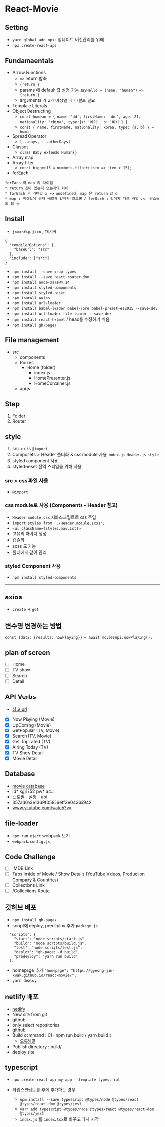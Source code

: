 # React-Movie

## Setting

- `yarn global add npx` : 업데이트 버전관리를 위해
- `npx create-react-app`

## Fundamaentals

- Arrow Functions
  - `=>` return 함축
  - `{return }`
  - params 에 default 값 설정 가능 `sayHello = (name: "human") => {return }`
  - arguments 가 2개 이상일 때 `()`괄호 필요
- Template Literals
- Object Destructing
  - `const humean = { name: 'dd', firstName: 'abc', age: 21, nationality: 'china', type:{a: '에이', b: '비비'} }`
  - `const { name, firstName, nationality: korea, type: {a, b} } = human`
- Spread Operator
  - `[...days, ...otherDays]`
- Classes
  - `class Baby extends Human{}`
- Array map
- Array filter
  - `const bigger15 = numbers.filter(item => item > 15);`
- forEach

```
forEach 와 map 의 차이점
* return 값이 있는지 없는지의 차이
* forEach 는 리턴값 x => undefined, map 은 return 값 o
* map : 리턴값이 원래 배열과 길이가 같으면 / forEach : 길이가 다른 배열 ex. 원소들의 합 등
```

## Install

- `jsconfig.json` , 재시작

```
{
  "compilerOptions": {
    "baseUrl": "src"
  },
  "include": ["src"]
}
```

- `npm install --save prop-types`
- `npm install --save react-router-dom`
- `npm install node-sass@4.14`
- `npm install styled-components`
- `npm install styled-reset`
- `npm install axios`
- `npm install url-loader`
- `npm install babel-loader babel-core babel-preset-es2015 --save-dev`
- `npm install url-loader file-loader --save-dev`
- `npm install react-helmet` / head를 수정하기 쉬움
- `npm install gh-pages`

## File management

- src
  - components
  - Routes
    - Home (folder)
      - index.js
      - HomePresenter.js
      - HomeContainer.js
  - api.js

## Step

1. Folder
2. Router

## style

1. src > css `@import`
2. Componets > Header 폴더화 &amp; css module 사용 `index.js` `Header.js` `style`
3. styled component 사용
4. styled-reset 전역 스타일을 위해 사용

### src > css 파일 사용

- `@import`

### css module로 사용 (Components - Header 참고)

- `Header.module.css` 자바스크립트로 css 주입
- `import styles from './Header.module.scss';`
- `<ul className={styles.navList}>`
- 고유의 아이디 생성
- 캡슐화
- scss 도 가능
- 폴더에서 같이 관리

### styled Component 사용

- `npm install styled-components`

---

## axios

- `create` -> `get`

## 변수명 변경하는 방법

`const {data: {results: nowPlaying}} = await moviesApi.nowPlaying();`

## plan of screen

- [ ] Home
- [ ] TV show
- [ ] Search
- [ ] Detail

## API Verbs

- [참고 url](https://developers.themoviedb.org/3/getting-started/introduction)

* [x] Now Playing (Movie)
* [x] UpComing (Movie)
* [x] GetPopular (TV, Movie)
* [x] Search (TV, Movie)
* [x] Get Top rated (TV)
* [x] Airing Today (TV)
* [x] TV Show Detail
* [x] Movie Detail

## Database

- [movie database](https://www.themoviedb.org/documentation/api)
- id* kgj1352 pw* a4...
- 프로필 - 설정 - api
- 357ad6a3e1369f05856eff3e04365942
- www.youtube.com/watch?v=

## file-loader

- `npm run eject` webpack 보기
- `webpack.config.js`

## Code Challenge

- [ ] IMDB Link
- [ ] Tabs inside of Movie / Show Details (YouTube Videos, Production Company & Countries)
- [ ] Collections Link
- [ ] /Collections Route

## 깃허브 배포

- `npm install gh-pages`
- script에 deploy, predeploy 추가 `package.js`

```
  "scripts": {
    "start": "node scripts/start.js",
    "build": "node scripts/build.js",
    "test": "node scripts/test.js",
    "deploy": "gh-pages -d build",
    "predeploy": "yarn run build"
  },
```

- homepage 추가
  `"homepage": "https://gyeong-jin-kwak.github.io/react-movie/",`
- `yarn deploy`

## netlify 배포

- [netlify](https://www.netlify.com/)
- New site from git
- github
- only select repositories
- github
- Build command : CI= npm run build / yarn build x
  - [오류해결](https://dev.to/kapi1/solved-treating-warnings-as-errors-because-of-process-env-ci-true-bk5)
- Publish directory : build/
- deploy site

## typescript

- `npx create-react-app my-app --template typescript`

- 타입스크립트를 후에 추가하는 경우
  - `npm install --save typescript @types/node @types/react @types/react-dom @types/jest`
  - `yarn add typescript @types/node @types/react @types/react-dom @types/jest`
  - `index.js` 를 `index.tsx`로 바꾸고 다시 시작
